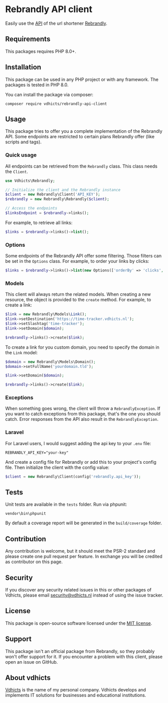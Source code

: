 # Rebrandly API client

Easily use the [API](https://developers.rebrandly.com/) of the url shortener [Rebrandly](https://rebrandly.com/).

## Requirements

This packages requires PHP 8.0+.

## Installation

This package can be used in any PHP project or with any framework. The packages is tested in PHP 8.0.

You can install the package via composer:

```
composer require vdhicts/rebrandly-api-client
```

## Usage

This package tries to offer you a complete implementation of the Rebrandly API. Some endpoints are restricted to certain
plans Rebrandly offer (like scripts and tags).

### Quick usage

All endpoints can be retrieved from the `Rebrandly` class. This class needs the `Client`.

```php
use Vdhicts\Rebrandly;

// Initialize the client and the Rebrandly instance
$client = new Rebrandly\Client('API_KEY');
$rebrandly = new Rebrandly\Rebrandly($client);

// Access the endpoints
$linksEndpoint = $rebrandly->links();
```

For example, to retrieve all links:

```php
$links = $rebrandly->links()->list();
```

### Options

Some endpoints of the Rebrandly API offer some filtering. Those filters can be set in the `Options` class. For example, 
to order your links by clicks:

```php
$links = $rebrandly->links()->list(new Options(['orderBy' => 'clicks', 'orderDir' => 'asc']));
```

### Models

This client will always return the related models. When creating a new resource, the object is provided to the `create`
method. For example, to create a link:

```php
$link = new Rebrandly\Models\Link();
$link->setDestination('https://time-tracker.vdhicts.nl');
$link->setSlashtag('time-tracker');
$link->setDomain($domain);

$rebrandly->links()->create($link);
```

To create a link for you custom domain, you need to specify the domain in the `Link` model:

```php
$domain = new Rebrandly\Models\Domain();
$domain->setFullName('yourdomain.tld');

$link->setDomain($domain);

$rebrandly->links()->create($link);
```

### Exceptions

When something goes wrong, the client will throw a `RebrandlyException`. If you want to catch exceptions from this 
package, that's the one you should catch. Error responses from the API also result in the `RebrandlyException`.

### Laravel

For Laravel users, I would suggest adding the api key to your `.env` file:

`REBRANDLY_API_KEY="your-key"`

And create a config file for Rebrandly or add this to your project's config file. Then initialize the client with the
config value:

```php
$client = new Rebrandly\Client(config('rebrandly.api_key'));
```

## Tests

Unit tests are available in the `tests` folder. Run via phpunit:

`vendor\bin\phpunit`

By default a coverage report will be generated in the `build/coverage` folder.

## Contribution

Any contribution is welcome, but it should meet the PSR-2 standard and please create one pull request per feature. In 
exchange you will be credited as contributor on this page.

## Security

If you discover any security related issues in this or other packages of Vdhicts, please email security@vdhicts.nl 
instead of using the issue tracker.

## License

This package is open-source software licensed under the [MIT license](http://opensource.org/licenses/MIT).

## Support

This package isn't an official package from Rebrandly, so they probably won't offer support for it. If you encounter a 
problem with this client, please open an issue on GitHub.

## About vdhicts

[Vdhicts](https://www.vdhicts.nl) is the name of my personal company. Vdhicts develops and implements IT solutions for 
businesses and educational institutions.
